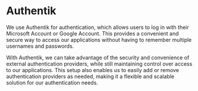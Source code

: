 # Authentik

We use Authentik for authentication, which allows users to log in with their Microsoft Account or Google Account. This provides a convenient and secure way to access our applications without having to remember multiple usernames and passwords.

With Authentik, we can take advantage of the security and convenience of external authentication providers, while still maintaining control over access to our applications. This setup also enables us to easily add or remove authentication providers as needed, making it a flexible and scalable solution for our authentication needs.
